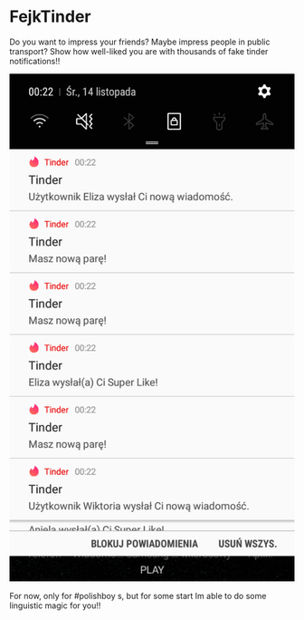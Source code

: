 # FejkTinder

Do you want to impress your friends? Maybe impress people in public transport? Show how well-liked you are with thousands of fake tinder notifications!!

![alt text](https://github.com/kruligh/FejkTinder/blob/master/screen.png?raw=true)

For now, only for #polishboy s, but for some start Im able to do some linguistic magic for you!!
